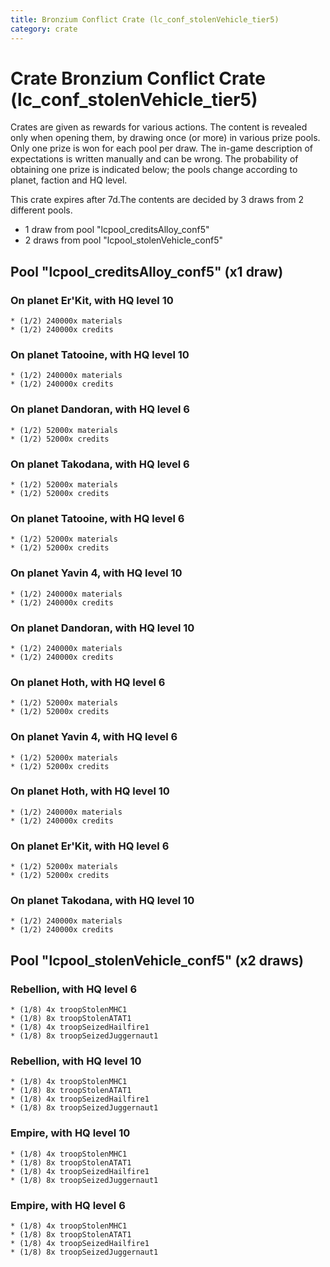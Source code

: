 ```yaml
---
title: Bronzium Conflict Crate (lc_conf_stolenVehicle_tier5)
category: crate
---
```


# Crate Bronzium Conflict Crate (lc_conf_stolenVehicle_tier5)

Crates are given as rewards for various actions. The content is revealed only when opening them, by drawing once (or more) in various prize pools. Only one prize is won for each pool per draw. The in-game description of expectations is written manually and can be wrong. The probability of obtaining one prize is indicated below; the pools change according to planet, faction and HQ level.

This crate expires after 7d.The contents are decided by 3 draws from 2 different pools.
  * 1 draw from pool "lcpool_creditsAlloy_conf5"
  * 2 draws from pool "lcpool_stolenVehicle_conf5"

## Pool "lcpool_creditsAlloy_conf5" (x1 draw)

### On planet Er'Kit, with HQ level 10

    * (1/2) 240000x materials
    * (1/2) 240000x credits

### On planet Tatooine, with HQ level 10

    * (1/2) 240000x materials
    * (1/2) 240000x credits

### On planet Dandoran, with HQ level 6

    * (1/2) 52000x materials
    * (1/2) 52000x credits

### On planet Takodana, with HQ level 6

    * (1/2) 52000x materials
    * (1/2) 52000x credits

### On planet Tatooine, with HQ level 6

    * (1/2) 52000x materials
    * (1/2) 52000x credits

### On planet Yavin 4, with HQ level 10

    * (1/2) 240000x materials
    * (1/2) 240000x credits

### On planet Dandoran, with HQ level 10

    * (1/2) 240000x materials
    * (1/2) 240000x credits

### On planet Hoth, with HQ level 6

    * (1/2) 52000x materials
    * (1/2) 52000x credits

### On planet Yavin 4, with HQ level 6

    * (1/2) 52000x materials
    * (1/2) 52000x credits

### On planet Hoth, with HQ level 10

    * (1/2) 240000x materials
    * (1/2) 240000x credits

### On planet Er'Kit, with HQ level 6

    * (1/2) 52000x materials
    * (1/2) 52000x credits

### On planet Takodana, with HQ level 10

    * (1/2) 240000x materials
    * (1/2) 240000x credits

## Pool "lcpool_stolenVehicle_conf5" (x2 draws)

### Rebellion, with HQ level 6

    * (1/8) 4x troopStolenMHC1
    * (1/8) 8x troopStolenATAT1
    * (1/8) 4x troopSeizedHailfire1
    * (1/8) 8x troopSeizedJuggernaut1

### Rebellion, with HQ level 10

    * (1/8) 4x troopStolenMHC1
    * (1/8) 8x troopStolenATAT1
    * (1/8) 4x troopSeizedHailfire1
    * (1/8) 8x troopSeizedJuggernaut1

### Empire, with HQ level 10

    * (1/8) 4x troopStolenMHC1
    * (1/8) 8x troopStolenATAT1
    * (1/8) 4x troopSeizedHailfire1
    * (1/8) 8x troopSeizedJuggernaut1

### Empire, with HQ level 6

    * (1/8) 4x troopStolenMHC1
    * (1/8) 8x troopStolenATAT1
    * (1/8) 4x troopSeizedHailfire1
    * (1/8) 8x troopSeizedJuggernaut1